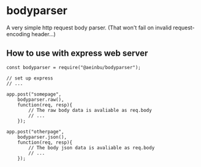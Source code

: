 # bodyparser
A very simple http request body parser. (That won't fail on invalid request-encoding header...)

## How to use with express web server

```
const bodyparser = require("@aeinbu/bodyparser");

// set up express
// ...

app.post("somepage",
	bodyparser.raw(),
	function(req, resp){
		// The raw body data is avaliable as req.body
		// ...
	});

app.post("otherpage",
	bodyparser.json(),
	function(req, resp){
		// The body json data is avaliable as req.body
		// ...
	});
```